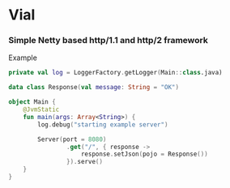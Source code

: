 # Vial
### Simple Netty based http/1.1 and http/2 framework

Example
```kotlin
private val log = LoggerFactory.getLogger(Main::class.java)

data class Response(val message: String = "OK")

object Main {
    @JvmStatic
    fun main(args: Array<String>) {
        log.debug("starting example server")

        Server(port = 8080)
                .get("/", { response ->
                    response.setJson(pojo = Response())
                }).serve()
    }
}
```